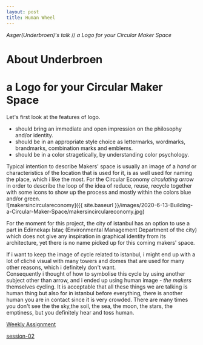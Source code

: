 ```yaml
---
layout: post
title: Human Wheel
---
```



*Asger(Underbroen)'s talk* // *a Logo for your Circular Maker Space*


# About Underbroen  
 

# a Logo for your Circular Maker Space  
  
Let's first look at the features of logo.  
 * should bring an immediate and open impression on the philosophy and/or identity.  
 * should be in an appropriate style choice as lettermarks, wordmarks, brandmarks, combination marks and emblems.  
 * should be in a color stragetically, by understanding color psychology.
    
Typical intention to describe Makers' space is usually an image of a *hand* or characteristics of the location that is used for it, is as well used for naming the place, which i like the most. For the Circular Economy *circulating arrow* in order to describe the loop of the idea of reduce, reuse, recycle together with some icons to show up the process and mostly within the colors blue and/or green.  
![makersincirculareconomy]({{ site.baseurl }}/images/2020-6-13-Building-a-Circular-Maker-Space/makersincirculareconomy.jpg) 

  
For the moment for this project, the city of istanbul has an option to use a part in Edirnekapı İstaç (Environmental Management Department of the city) which does not give any inspiration in graphical identity from its architecture, yet there is no name picked up for this coming makers' space. 

If i want to keep the image of cycle related to istanbul, i might end up with a lot of cliché visual with many towers and domes that are used for many other reasons, which i definitely don't want.  
Consequently i thought of how to symbolise this cycle by using another subject other than arrow, and i ended up using human image - *the makers* themselves cycling. It is acceptable that all these things we are talking is human thing but also for in istanbul before everything, there is another human you are in contact since it is very crowded. There are many times you don't see the the sky,the soil, the sea, the moon, the stars, the emptiness, but you definitely hear and toss human.   

  
[Weekly Assignment](https://hackmd.io/@fablabbcn/SyLUuOS38#Weekly-Assignment---Design-a-logo-for-your-Circular-Maker-Space)

[session-02](https://hackmd.io/@fablabbcn/SyLUuOS38#Session-02---Building-a-Circular-Maker-Space---11062020)
